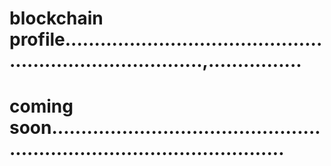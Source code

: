 # blockchain profile.............................................................................,................
# coming soon.............................................................................................
